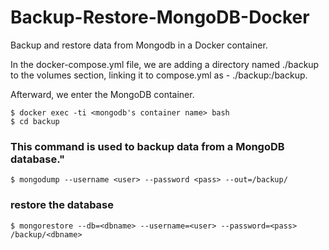 # Backup-Restore-MongoDB-Docker
Backup and restore data from Mongodb in a Docker container.


In the docker-compose.yml file, we are adding a directory named ./backup to the volumes section, linking it to compose.yml as - ./backup:/backup.




Afterward, we enter the MongoDB container.
``` 
$ docker exec -ti <mongodb's container name> bash
$ cd backup
```


### This command is used to backup data from a MongoDB database."
```
$ mongodump --username <user> --password <pass> --out=/backup/
```


### restore the database
```
$ mongorestore --db=<dbname> --username=<user> --password=<pass> /backup/<dbname>
```

